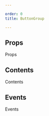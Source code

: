 ```yaml
---

order: 0
title: ButtonGroup

---
```

 
## Props
 
Props
 
## Contents
 
Contents
 
## Events
 
Events
 
